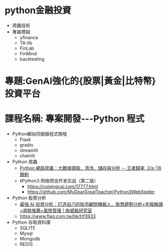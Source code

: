 # python金融投資
- 爬蟲技術
- 專屬模組
  - yfinance
  - TA-lib
  - FinLab
  - FinMind
  - backtesting


# 專題:GenAI強化的{股票|黃金|比特幣}投資平台
# 課程名稱: 專案開發---Python 程式
- Python網站伺服器程式開發
  - Flask
  - gradio
  - streamlit
  - chainlit 
- Python 爬蟲
  - [Python 網路爬蟲：大數據擷取、清洗、儲存與分析 -- 王者歸來, 2/e |洪錦魁](https://www.tenlong.com.tw/products/9789860776478?list_name=srh)
  - 《Python3 网络爬虫开发实战（第二版）
    - https://cuiqingcai.com/17777.html
    - https://github.com/MyDearGreatTeacher/Python3WebSpider 
- Python 股票分析
  - [最強 AI 投資分析：打造自己的股市顧問機器人，股票趨勢分析×年報解讀×選股推薦×風險管理 | 施威銘研究室](https://www.tenlong.com.tw/products/9789863127727?list_name=srh)
  - https://www.flag.com.tw/bk/t/f3933
- Python 存取資料庫
  - SQLITE
  - Mysql
  - Mongodb
  - REDIS
